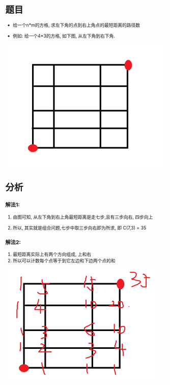 # 题目

- 给一个n*m的方格, 求左下角的点到右上角点的最短距离的路径数

- 例如: 给一个4*3的方格, 如下图, 从左下角到右下角.


![例如](1.png)

# 分析

### 解法1:

1. 由图可知, 从左下角到右上角最短距离是走七步,且有三步向右, 四步向上

2. 所以, 其实就是组合问题,七步中取三步向右即为所求, 即 C(7,3) = 35


### 解法2:

1. 最短距离实际上有两个方向组成, 上和右
2. 所以可以计数每个点等于到它左边和下边两个点的和

![解](2.png)
